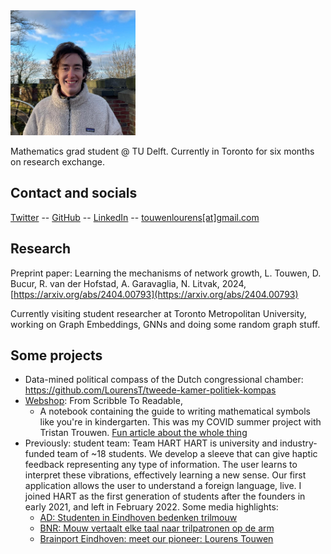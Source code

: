<img src="img/pf.jpg" alt="pf" width="200"/>

Mathematics grad student @ TU Delft. Currently in Toronto for six months on research exchange.

## Contact and socials
[Twitter](https://twitter.com/LourensTouwen)
-- [GitHub](https://github.com/LourensT/)
-- [LinkedIn](https://www.linkedin.com/in/touwenlourens/)
-- [touwenlourens[at]gmail.com](mailto:touwenlourens[at]gmail.com)

## Research
Preprint paper: Learning the mechanisms of network growth, L. Touwen, D. Bucur, R. van der Hofstad, A. Garavaglia, N. Litvak, 2024,  [https://arxiv.org/abs/2404.00793](https://arxiv.org/abs/2404.00793)

Currently visiting student researcher at Toronto Metropolitan University, working on Graph Embeddings, GNNs and doing some random graph stuff. 

## Some projects 
* Data-mined political compass of the Dutch congressional chamber: https://github.com/LourensT/tweede-kamer-politiek-kompas 
* [Webshop](https://www.fromscribbletoreadable.com): From Scribble To Readable,
    * A notebook containing the guide to writing mathematical symbols like you're in kindergarten. This was my COVID summer project with Tristan Trouwen. [Fun article about the whole thing](https://www.cursor.tue.nl/nieuws/2020/juli/week-2/studenten-proberen-onleesbare-handschriften-uit-te-bannen-met-boekje/)
* Previously: student team: Team HART
HART is university and industry-funded team of ~18 students.  We develop a sleeve that can give haptic feedback representing any type of information. The user learns to interpret these vibrations, effectively learning a new sense. Our first application allows the user to understand a foreign language, live. I joined HART as the first generation of students after the founders in early 2021, and left in February 2022. Some media highlights:
    * [AD: Studenten in Eindhoven bedenken trilmouw](https://www.ad.nl/wetenschap/studenten-in-eindhoven-bedenken-trilmouw-waarmee-je-taal-kunt-voelen~a6288823/?referrer=https%3A%2F%2Flourenstouwen.brick.do%2F)
    * [BNR: Mouw vertaalt elke taal naar trilpatronen op de arm](https://www.bnr.nl/podcast/wetenschap-vandaag/10459984/mouw-vertaalt-elke-taal-naar-trilpatronen-op-de-arm?utm_medium=EchoBox&utm_campaign=EchoBoxSocial&utm_source=Twitter#Echobox=1637768203)
    * [Brainport Eindhoven: meet our pioneer: Lourens Touwen](https://brainporteindhoven.com/en/learn-and-work/study/meet-our-pioneer-lourens-touwen)
